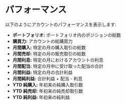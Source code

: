 # **パフォーマンス**

以下のようにアカウントのパフォーマンスを表示します:
- **ポートフォリオ:** ポートフォリオ内のポジションの総数
- **購買力:** アカウントの総購買力
- **月間購入:** 特定の月の購入取引の総数
- **月間売却:** 特定の月の販売取引の総数
- **月間利息:** 特定の月におけるアカウントの利息
- **月間配当:** 特定の月中に受け取った配当の合計
- **月間利益:** 特定の月の合計利益
- **月間純利益:** 合計利益 + 配当 - 利息
- **YTD 純購入:** 年初来の純購入取引数
- **YTD 純売却:** 年初来の純売却取引数
- **YTD 純利益:** 年初来の純利益